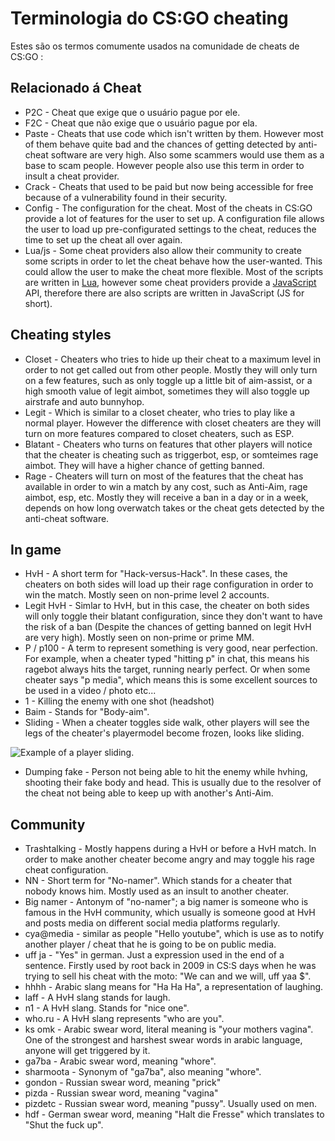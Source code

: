 # Terminologia do CS:GO cheating

Estes são os termos comumente usados ​​na comunidade de cheats de CS:GO :

## Relacionado á Cheat

* P2C - Cheat que exige que o usuário pague por ele.
* F2C - Cheat que não exige que o usuário pague por ela.
* Paste - Cheats that use code which isn't written by them. However most of them behave quite bad and the chances of getting detected by anti-cheat software are very high. Also some scammers would use them as a base to scam people. However people also use this term in order to insult a cheat provider.
* Crack - Cheats that used to be paid but now being accessible for free because of a vulnerability found in their security.
* Config - The configuration for the cheat. Most of the cheats in CS:GO provide a lot of features for the user to set up. A configuration file allows the user to load up pre-configurated settings to the cheat, reduces the time to set up the cheat all over again.
* Lua/js - Some cheat providers also allow their community to create some scripts in order to let the cheat behave how the user-wanted. This could allow the user to make the cheat more flexible. Most of the scripts are written in [Lua](https://www.lua.org/), however some cheat providers provide a [JavaScript](https://en.wikipedia.org/wiki/JavaScript) API, therefore there are also scripts are written in JavaScript \(JS for short\).

## Cheating styles

* Closet - Cheaters who tries to hide up their cheat to a maximum level in order to not get called out from other people. Mostly they will only turn on a few features, such as only toggle up a little bit of aim-assist, or a high smooth value of legit aimbot, sometimes they will also toggle up airstrafe and auto bunnyhop.
* Legit - Which is similar to a closet cheater, who tries to play like a normal player. However the difference with closet cheaters are they will turn on more features compared to closet cheaters, such as ESP.
* Blatant - Cheaters who turns on features that other players will notice that the cheater is cheating such as triggerbot, esp, or somteimes rage aimbot. They will have a higher chance of getting banned.
* Rage - Cheaters will turn on most of the features that the cheat has available in order to win a match by any cost, such as Anti-Aim, rage aimbot, esp, etc. Mostly they will receive a ban in a day or in a week, depends on how long overwatch takes or the cheat gets detected by the anti-cheat software.

## In game

* HvH - A short term for "Hack-versus-Hack". In these cases, the cheaters on both sides will load up their rage configuration in order to win the match. Mostly seen on non-prime level 2 accounts.
* Legit HvH - Simlar to HvH, but in this case, the cheater on both sides will only toggle their blatant configuration, since they don't want to have the risk of a ban \(Despite the chances of getting banned on legit HvH are very high\). Mostly seen on non-prime or prime MM.
* P / p100 - A term to represent something is very good, near perfection. For example, when a cheater typed "hitting p" in chat, this means his ragebot always hits the target, running nearly perfect. Or when some cheater says "p media", which means this is some excellent sources to be used in a video / photo etc...
* 1 - Killing the enemy with one shot (headshot)
* Baim - Stands for "Body-aim".
* Sliding - When a cheater toggles side walk, other players will see the legs of the cheater's playermodel become frozen, looks like sliding.

![Example of a player sliding.](https://thumbs.gfycat.com/GaseousUnluckyAnophelesmosquito-size_restricted.gif)

* Dumping fake - Person not being able to hit the enemy while hvhing, shooting their fake body and head. This is usually due to the resolver of the cheat not being able to keep up with another's Anti-Aim.

## Community

* Trashtalking - Mostly happens during a HvH or before a HvH match. In order to make another cheater become angry and may toggle his rage cheat configuration.
* NN - Short term for "No-namer". Which stands for a cheater that nobody knows him. Mostly used as an insult to another cheater.
* Big namer - Antonym of "no-namer"; a big namer is someone who is famous in the HvH community, which usually is someone good at HvH and posts media on different social media platforms regularly.
* cya@media - similar as people "Hello youtube", which is use as to notify another player / cheat that he is going to be on public media.
* uff ja - "Yes" in german. Just a expression used in the end of a sentence. Firstly used by root back in 2009 in CS:S days when he was trying to sell his cheat with the moto: "We can and we will, uff yaa $".
* hhhh - Arabic slang means for "Ha Ha Ha", a representation of laughing.
* laff - A HvH slang stands for laugh.
* n1 - A HvH slang. Stands for "nice one".
* who.ru - A HvH slang represents "who are you".
* ks omk - Arabic swear word, literal meaning is "your mothers vagina". One of the strongest and harshest swear words in arabic language, anyone will get triggered by it.
* ga7ba - Arabic swear word, meaning "whore".
* sharmoota - Synonym of "ga7ba", also meaning "whore".
* gondon - Russian swear word, meaning "prick"
* pizda - Russian swear word, meaning "vagina"
* pizdetc - Russian swear word, meaning "pussy". Usually used on men.
* hdf - German swear word, meaning "Halt die Fresse" which translates to "Shut the fuck up".
